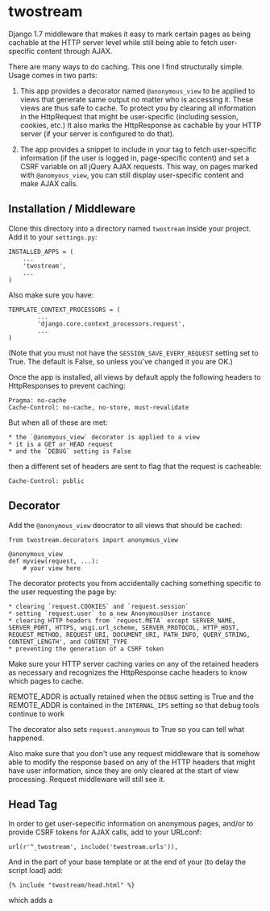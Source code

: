 twostream
=========

Django 1.7 middleware that makes it easy to mark certain pages as being cachable at the HTTP server level while still being able to fetch user-specific content through AJAX.

There are many ways to do caching. This one I find structurally simple. Usage comes in two parts:

1) This app provides a decorator named `@anonymous_view` to be applied to views that generate same output no matter who is accessing it. These views are thus safe to cache. To protect you by clearing all information in the HttpRequest that might be user-specific (including session, cookies, etc.) It also marks the HttpResponse as cachable by your HTTP server (if your server is configured to do that).

2) The app provides a snippet to include in your <head> tag to fetch user-specific information (if the user is logged in, page-specific content) and set a CSRF variable on all jQuery AJAX requests. This way, on pages marked with `@anomyous_view`, you can still display user-specific content and make AJAX calls.

Installation / Middleware
-------------------------

Clone this directory into a directory named `twostream` inside your project. Add it to your `settings.py`:

	INSTALLED_APPS = (
		...
		'twostream',
		...
	)

Also make sure you have:

	TEMPLATE_CONTEXT_PROCESSORS = (
			...
			'django.core.context_processors.request',
			...
	)

(Note that you must not have the `SESSION_SAVE_EVERY_REQUEST` setting set to True. The default is False, so unless you've changed it you are OK.)

Once the app is installed, all views by default apply the following headers to HttpResponses to prevent caching:

	Pragma: no-cache
	Cache-Control: no-cache, no-store, must-revalidate

But when all of these are met:

	* the `@anomyous_view` decorator is applied to a view
	* it is a GET or HEAD request
	* and the `DEBUG` setting is False

then a different set of headers are sent to flag that the request is cacheable:

	Cache-Control: public

Decorator
---------

Add the `@anonymous_view` deocrator to all views that should be cached:

	from twostream.decorators import anonymous_view

	@anonymous_view
	def myview(request, ...):
		# your view here

The decorator protects you from accidentally caching something specific to the user requesting the page by:

	* clearing `request.COOKIES` and `request.session`
	* setting `request.user` to a new AnonymousUser instance
	* clearing HTTP headers from `request.META` except SERVER_NAME, SERVER_PORT, HTTPS, wsgi.url_scheme, SERVER_PROTOCOL, HTTP_HOST, REQUEST_METHOD, REQUEST_URI, DOCUMENT_URI, PATH_INFO, QUERY_STRING, CONTENT_LENGTH', and CONTENT_TYPE
	* preventing the generation of a CSRF token

Make sure your HTTP server caching varies on any of the retained headers as necessary and recognizes the HttpResponse cache headers to know which pages to cache.

REMOTE_ADDR is actually retained when the `DEBUG` setting is True and the REMOTE_ADDR is contained in the `INTERNAL_IPS` setting so that debug tools continue to work

The decorator also sets `request.anonymous` to True so you can tell what happened.

Also make sure that you don't use any request middleware that is somehow able to modify the response based on any of the HTTP headers that might have user information, since they are only cleared at the start of view processing. Request middleware will still see it.

Head Tag
--------

In order to get user-sepecific information on anonymous pages, and/or to provide CSRF tokens for AJAX calls, add to your URLconf:

	url(r'^_twostream', include('twostream.urls')),

And in the <head> part of your base template or at the end of your <body> (to delay the script load) add:

	{% include "twostream/head.html" %}

which adds a <script> tag that generates code that looks like this:

	$(document).ajaxSend(function(event, xhr, settings) { if (!/^https?:.*/.test(settings.url)) xhr.setRequestHeader("X-CSRFToken", "THE CSRF TOKEN"); });
	var the_user = {
		"email": "users-email@address.com"
	};
	var the_page = {
	};

This part works with jQuery 1.8+.

`the_user` will be null if the user is not logged in. If the user is logged in and any middleware you have sets `request.user.twostream_data` to a dict, it will be merged into `the_user`.

`the_page` will be null by default. To load user-specific data on a per-page basis, add a helper function after your view that takes the same arguments as your view:

	from twostream.decorators import anonymous_view, user_view_for

	@anonymous_view
	def myview(request, ...):
		# your view here

	@user_view_for(myview)
	def myview_userdata(request, ....):
	    return {
	    	"moreinfo": request.user.blah(),
	    }

The returned dict from the user view function is returned in the JSON object `the_page` accessible from Javascript.
